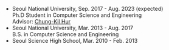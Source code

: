 ---
---
- Seoul National University, Sep. 2017 - Aug. 2023 (expected)  
  Ph.D Student in Computer Science and Engineering  
  Advisor: [Chung-Kil Hur](https://sf.snu.ac.kr/gil.hur/)
- Seoul National University, Mar. 2013 - Aug. 2017  
  B.S. in Computer Science and Engineering
- Seoul Science High School, Mar. 2010 - Feb. 2013
